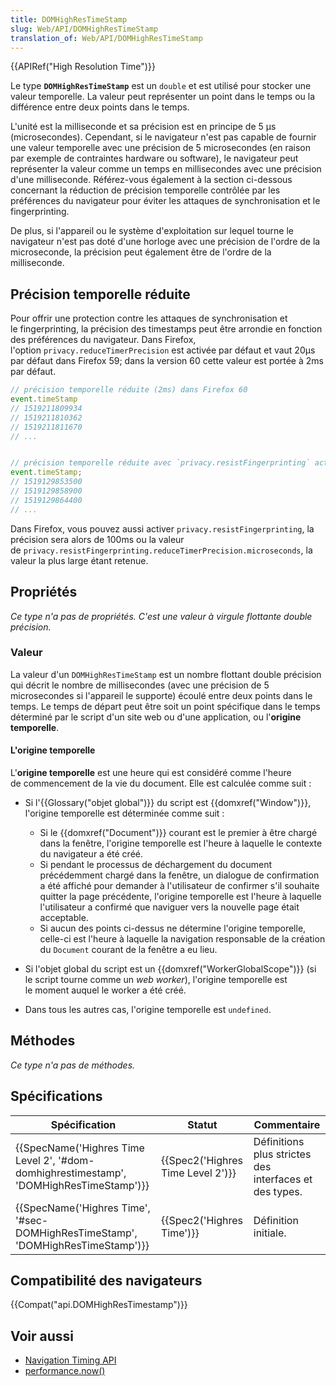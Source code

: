 ```yaml
---
title: DOMHighResTimeStamp
slug: Web/API/DOMHighResTimeStamp
translation_of: Web/API/DOMHighResTimeStamp
---
```

{{APIRef("High Resolution Time")}}

Le type **`DOMHighResTimeStamp`** est un `double` et est utilisé pour stocker une valeur temporelle. La valeur peut représenter un point dans le temps ou la différence entre deux points dans le temps.

L'unité est la milliseconde et sa précision est en principe de 5 µs (microsecondes). Cependant, si le navigateur n'est pas capable de fournir une valeur temporelle avec une précision de 5 microsecondes (en raison par exemple de contraintes hardware ou software), le navigateur peut représenter la valeur comme un temps en millisecondes avec une précision d'une milliseconde. Référez-vous également à la section ci-dessous concernant la réduction de précision temporelle contrôlée par les préférences du navigateur pour éviter les attaques de synchronisation et le fingerprinting.

De plus, si l'appareil ou le système d'exploitation sur lequel tourne le navigateur n'est pas doté d'une horloge avec une précision de l'ordre de la microseconde, la précision peut également être de l'ordre de la milliseconde.

## Précision temporelle réduite

Pour offrir une protection contre les attaques de synchronisation et le fingerprinting, la précision des timestamps peut être arrondie en fonction des préférences du navigateur.
Dans Firefox, l'option `privacy.reduceTimerPrecision` est activée par défaut et vaut 20µs par défaut dans Firefox 59; dans la version 60 cette valeur est portée à 2ms par défaut.

```js
// précision temporelle réduite (2ms) dans Firefox 60
event.timeStamp
// 1519211809934
// 1519211810362
// 1519211811670
// ...


// précision temporelle réduite avec `privacy.resistFingerprinting` activé
event.timeStamp;
// 1519129853500
// 1519129858900
// 1519129864400
// ...
```

Dans Firefox, vous pouvez aussi activer `privacy.resistFingerprinting`, la précision sera alors de 100ms ou la valeur de `privacy.resistFingerprinting.reduceTimerPrecision.microseconds`, la valeur la plus large étant retenue.

## Propriétés

*Ce *type* n'a pas de propriétés. C'est une valeur à virgule flottante double précision.*

### Valeur

La valeur d'un `DOMHighResTimeStamp` est un nombre flottant double précision qui décrit le nombre de millisecondes (avec une précision de 5 microsecondes si l'appareil le supporte) écoulé entre deux points dans le temps. Le temps de départ peut être soit un point spécifique dans le temps déterminé par le script d'un site web ou d'une application, ou l'**origine temporelle**.

#### L'origine temporelle

L'**origine temporelle** est une heure qui est considéré comme l'heure de commencement de la vie du document. Elle est calculée comme suit :

- Si l'{{Glossary("objet global")}} du script est {{domxref("Window")}}, l'origine temporelle est déterminée comme suit :

  - Si le {{domxref("Document")}} courant est le premier à être chargé dans la fenêtre, l'origine temporelle est l'heure à laquelle le contexte du navigateur a été créé.
  - Si pendant le processus de déchargement du document précédemment chargé dans la fenêtre, un dialogue de confirmation a été affiché pour demander à l'utilisateur de confirmer s'il souhaite quitter la page précédente, l'origine temporelle est l'heure à laquelle l'utilisateur a confirmé que naviguer vers la nouvelle page était acceptable.
  - Si aucun des points ci-dessus ne détermine l'origine temporelle, celle-ci est l'heure à laquelle la navigation responsable de la création du `Document` courant de la fenêtre a eu lieu.

- Si l'objet global du script est un {{domxref("WorkerGlobalScope")}} (si le script tourne comme un _web worker_), l'origine temporelle est le moment auquel le worker a été créé.
- Dans tous les autres cas, l'origine temporelle est `undefined`.

## Méthodes

_Ce type n'a pas de méthodes._

## Spécifications

| Spécification                                                                                                        | Statut                                       | Commentaire                                            |
| -------------------------------------------------------------------------------------------------------------------- | -------------------------------------------- | ------------------------------------------------------ |
| {{SpecName('Highres Time Level 2', '#dom-domhighrestimestamp', 'DOMHighResTimeStamp')}} | {{Spec2('Highres Time Level 2')}} | Définitions plus strictes des interfaces et des types. |
| {{SpecName('Highres Time', '#sec-DOMHighResTimeStamp', 'DOMHighResTimeStamp')}}             | {{Spec2('Highres Time')}}             | Définition initiale.                                   |

## Compatibilité des navigateurs

{{Compat("api.DOMHighResTimestamp")}}

## Voir aussi

- [Navigation Timing API](/en-US/docs/Navigation_timing)
- [performance.now()](/en-US/docs/Web/API/Performance/now)
